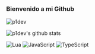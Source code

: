 ### Bienvenido a mi Github


<p align="left"> <img src="https://komarev.com/ghpvc/?username=p1dev" alt="p1dev" /> </p>

![p1dev's github stats](https://github-readme-stats.vercel.app/api?username=p1dev&show_icons=true&title_color=fff&icon_color=018eff&text_color=ECECEC&bg_color=000000)

![Lua](https://img.shields.io/badge/lua-%232C2D72.svg?style=for-the-badge&logo=lua&logoColor=white)
![JavaScript](https://img.shields.io/badge/javascript-%23323330.svg?style=for-the-badge&logo=javascript&logoColor=%23F7DF1E)
![TypeScript](https://img.shields.io/badge/typescript-%23007ACC.svg?style=for-the-badge&logo=typescript&logoColor=white)
